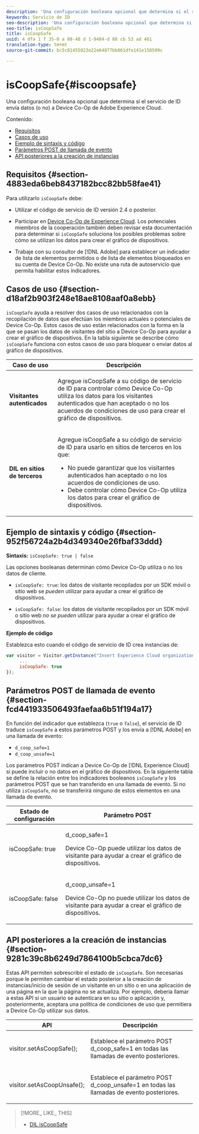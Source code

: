 ```yaml
---
description: 'Una configuración booleana opcional que determina si el servicio de ID envía datos (o no) a Device Co-Op de Adobe Experience Cloud. '
keywords: Servicio de ID
seo-description: 'Una configuración booleana opcional que determina si el servicio de ID envía datos (o no) a Device Co-Op de Adobe Experience Cloud. '
seo-title: isCoopSafe
title: isCoopSafe
uuid: 4 dfa 1 f 35-0 a 88-48 d 1-9484-d 88 cb 53 ad 461
translation-type: tm+mt
source-git-commit: bc5c81455023e22e64877bb861dfe141e158599c

---
```



# isCoopSafe{#iscoopsafe}

Una configuración booleana opcional que determina si el servicio de ID envía datos (o no) a Device Co-Op de Adobe Experience Cloud. 

Contenido:

<ul class="simplelist"> 
 <li> <a href="../../library/function-vars/coopsafe.md#section-4883eda6beb8437182bcc82bb58fae41" format="dita" scope="local"> Requisitos </a> </li> 
 <li> <a href="../../library/function-vars/coopsafe.md#section-d18af2b903f248e18ae8108aaf0a8ebb" format="dita" scope="local"> Casos de uso </a> </li> 
 <li> <a href="../../library/function-vars/coopsafe.md#section-952f56724a2b4d349340e26fbaf33ddd" format="dita" scope="local"> Ejemplo de sintaxis y código </a> </li> 
 <li> <a href="../../library/function-vars/coopsafe.md#section-fcd441933506493faefaa6b51f194a17" format="dita" scope="local"> Parámetros POST de llamada de evento </a> </li> 
 <li> <a href="../../library/function-vars/coopsafe.md#section-9281c39c8b6249d7864100b5cbca7dc6" format="dita" scope="local"> API posteriores a la creación de instancias </a> </li> 
</ul>

## Requisitos {#section-4883eda6beb8437182bcc82bb58fae41}

Para utilizarlo `isCoopSafe` debe:

* Utilizar el código de servicio de ID versión 2.4 o posterior.
* Participar en [Device Co-Op de Experience Cloud](https://marketing.adobe.com/resources/help/en_US/mcdc/). Los potenciales miembros de la cooperación también deben revisar esta documentación para determinar si `isCoopSafe` soluciona los posibles problemas sobre cómo se utilizan los datos para crear el gráfico de dispositivos.

* Trabaje con su consultor de [!DNL Adobe] para establecer un indicador de lista de elementos permitidos o de lista de elementos bloqueados en su cuenta de Device Co-Op. No existe una ruta de autoservicio que permita habilitar estos indicadores.

## Casos de uso {#section-d18af2b903f248e18ae8108aaf0a8ebb}

`isCoopSafe` ayuda a resolver dos casos de uso relacionados con la recopilación de datos que efectúan los miembros actuales o potenciales de Device Co-Op. Estos casos de uso están relacionados con la forma en la que se pasan los datos de visitantes del sitio a Device Co-Op para ayudar a crear el gráfico de dispositivos. En la tabla siguiente se describe cómo `isCoopSafe` funciona con estos casos de uso para bloquear o enviar datos al gráfico de dispositivos.

<table id="table_A24C63D2A21F47EDBAC8FA5E7BE888D8"> 
 <thead> 
  <tr> 
   <th colname="col1" class="entry"> Caso de uso </th> 
   <th colname="col2" class="entry"> Descripción </th> 
  </tr> 
 </thead>
 <tbody> 
  <tr> 
   <td colname="col1"> <p> <b>Visitantes autenticados</b> </p> </td> 
   <td colname="col2"> <p>Agregue <span class="codeph">isCoopSafe</span> a su código de servicio de ID para controlar cómo Device Co-Op utiliza los datos para los visitantes autenticados que han aceptado o no los acuerdos de condiciones de uso para crear el gráfico de dispositivos. </p> </td> 
  </tr> 
  <tr> 
   <td colname="col1"> <p> <b>DIL en sitios de terceros</b> </p> </td> 
   <td colname="col2"> <p>Agregue <span class="codeph">isCoopSafe</span> a su código de servicio de ID para usarlo en sitios de terceros en los que: </p> <p> 
     <ul id="ul_C27BB26510314834A2A7CD99D46DA4AC"> 
      <li id="li_4E6AE574F18646F09C0CF4553EEA1A9E">No puede garantizar que los visitantes autenticados han aceptado o no los acuerdos de condiciones de uso. </li> 
      <li id="li_26D0561BF32B4278B0A6B5082C17FED8">Debe controlar cómo Device Co-Op utiliza los datos para crear el gráfico de dispositivos. </li> 
     </ul> </p> </td> 
  </tr> 
 </tbody> 
</table>

## Ejemplo de sintaxis y código {#section-952f56724a2b4d349340e26fbaf33ddd}

**Sintaxis:** `isCoopSafe: true | false`

Las opciones booleanas determinan cómo Device Co-Op utiliza o no los datos de cliente.

* `isCoopSafe: true`: los datos de visitante recopilados por un SDK móvil o sitio web se *pueden* utilizar para ayudar a crear el gráfico de dispositivos.

* `isCoopSafe: false`: los datos de visitante recopilados por un SDK móvil o sitio web *no se pueden* utilizar para ayudar a crear el gráfico de dispositivos.

**Ejemplo de código**

Establezca esto cuando el código de servicio de ID crea instancias de:

```js
var visitor = Visitor.getInstance("Insert Experience Cloud organization ID here",{ 
     ... 
     isCoopSafe: true 
});
```

## Parámetros POST de llamada de evento {#section-fcd441933506493faefaa6b51f194a17}

En función del indicador que establezca (`true` o `false`), el servicio de ID traduce `isCoopSafe` a estos parámetros POST y los envía a [!DNL Adobe] en una llamada de evento:

* `d_coop_safe=1`
* `d_coop_unsafe=1`

Los parámetros POST indican a Device Co-Op de [!DNL Experience Cloud] si puede incluir o no datos en el gráfico de dispositivos. En la siguiente tabla se define la relación entre los indicadores booleanos `isCoopSafe` y los parámetros POST que se han transferido en una llamada de evento. Si no utiliza `isCoopSafe`, no se transferirá ninguno de estos elementos en una llamada de evento.

<table id="table_0A544534CA904F4D9836A34B8C1EACBB"> 
 <thead> 
  <tr> 
   <th colname="col1" class="entry"> Estado de configuración </th> 
   <th colname="col2" class="entry"> Parámetro POST </th> 
  </tr> 
 </thead>
 <tbody> 
  <tr> 
   <td colname="col1"> <p> <span class="codeph"> isCoopSafe: true </span> </p> </td> 
   <td colname="col2"> <p> <span class="codeph"> d_coop_safe=1 </span> </p> <p>Device Co-Op puede utilizar los datos de visitante para ayudar a crear el gráfico de dispositivos. </p> </td> 
  </tr> 
  <tr> 
   <td colname="col1"> <p> <span class="codeph"> isCoopSafe: false </span> </p> </td> 
   <td colname="col2"> <p> <span class="codeph"> d_coop_unsafe=1 </span> </p> <p>Device Co-Op no puede utilizar los datos de visitante para ayudar a crear el gráfico de dispositivos. </p> </td> 
  </tr> 
 </tbody> 
</table>

## API posteriores a la creación de instancias {#section-9281c39c8b6249d7864100b5cbca7dc6}

Estas API permiten sobrescribir el estado de `isCoopSafe`. Son necesarias porque le permiten cambiar el estado posterior a la creación de instancias/inicio de sesión de un visitante en un sitio o en una aplicación de una página en la que la página no se actualiza. Por ejemplo, debería llamar a estas API si un usuario se autenticara en su sitio o aplicación y, posteriormente, aceptara una política de condiciones de uso que permitiera a Device Co-Op utilizar sus datos.

<table id="table_BAA96B1F82BE48C3A61A1AF1367BA45C"> 
 <thead> 
  <tr> 
   <th colname="col1" class="entry"> API </th> 
   <th colname="col2" class="entry"> Descripción </th> 
  </tr> 
 </thead>
 <tbody> 
  <tr> 
   <td colname="col1"> <p> <span class="codeph"> visitor.setAsCoopSafe(); </span> </p> </td> 
   <td colname="col2"> <p>Establece el parámetro POST <span class="codeph">d_coop_safe=1</span> en todas las llamadas de evento posteriores. </p> </td> 
  </tr> 
  <tr> 
   <td colname="col1"> <p> <span class="codeph"> visitor.setAsCoopUnsafe(); </span> </p> </td> 
   <td colname="col2"> <p>Establece el parámetro POST <span class="codeph">d_coop_unsafe=1</span> en todas las llamadas de evento posteriores. </p> </td> 
  </tr> 
 </tbody> 
</table>

<!--
Wiki page https://wiki.corp.adobe.com/x/RCfFTg
-->

>[!MORE_ LIKE_ THIS]
>
>* [DIL isCoopSafe](https://marketing.adobe.com/resources/help/en_US/aam/dil-coopsafe.html)

